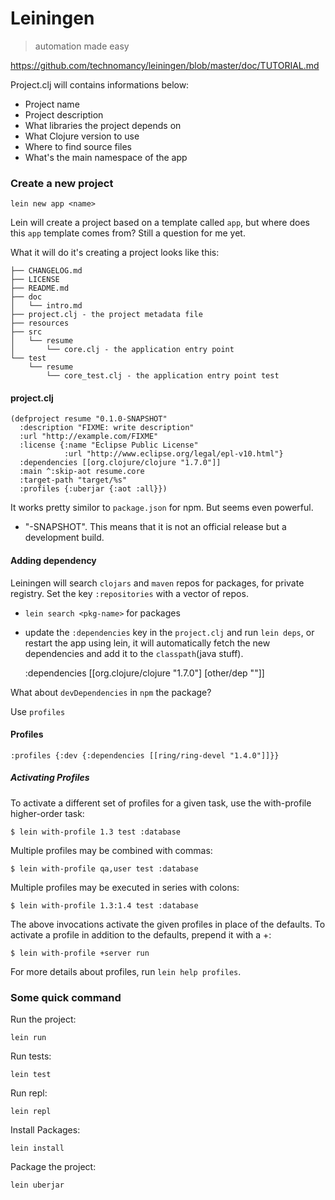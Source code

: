 # Leiningen

> automation made easy

https://github.com/technomancy/leiningen/blob/master/doc/TUTORIAL.md

Project.clj will contains informations below:

- Project name
- Project description
- What libraries the project depends on
- What Clojure version to use
- Where to find source files
- What's the main namespace of the app

### Create a new project

    lein new app <name>

Lein will create a project based on a template called `app`, but
where does this `app` template comes from? Still a question for me
yet.

What it will do it's creating a project looks like this:

    ├── CHANGELOG.md 
    ├── LICENSE
    ├── README.md
    ├── doc
    │   └── intro.md
    ├── project.clj - the project metadata file
    ├── resources
    ├── src
    │   └── resume
    │       └── core.clj - the application entry point
    └── test
        └── resume
            └── core_test.clj - the application entry point test

#### project.clj

    (defproject resume "0.1.0-SNAPSHOT"
      :description "FIXME: write description"
      :url "http://example.com/FIXME"
      :license {:name "Eclipse Public License"
                :url "http://www.eclipse.org/legal/epl-v10.html"}
      :dependencies [[org.clojure/clojure "1.7.0"]]
      :main ^:skip-aot resume.core
      :target-path "target/%s"
      :profiles {:uberjar {:aot :all}})

It works pretty similor to `package.json` for npm. But seems
even powerful.

-  "-SNAPSHOT". This means that it is not an official release but a development build.

#### Adding dependency

Leiningen will search `clojars` and `maven` repos for packages, for private registry.
Set the key `:repositories` with a vector of repos.

- `lein search <pkg-name>` for packages
- update the `:dependencies` key in the `project.clj` and run `lein deps`, or restart
  the app using lein, it will automatically fetch the new dependencies and add it to
  the `classpath`(java stuff).

    :dependencies [[org.clojure/clojure "1.7.0"]
                   [other/dep "<version>"]]

What about `devDependencies` in `npm` the package?

Use `profiles`

#### Profiles

    :profiles {:dev {:dependencies [[ring/ring-devel "1.4.0"]]}}

##### Activating Profiles

To activate a different set of profiles for a given task, use the
with-profile higher-order task:


    $ lein with-profile 1.3 test :database

Multiple profiles may be combined with commas:

    $ lein with-profile qa,user test :database

Multiple profiles may be executed in series with colons:

    $ lein with-profile 1.3:1.4 test :database

The above invocations activate the given profiles in place of the
defaults. To activate a profile in addition to the defaults, prepend
it with a +:

    $ lein with-profile +server run

For more details about profiles, run `lein help profiles`.


### Some quick command

Run the project:
    
    lein run

Run tests:

    lein test

Run repl:
    
    lein repl

Install Packages:
   
    lein install

Package the project:
 
    lein uberjar

